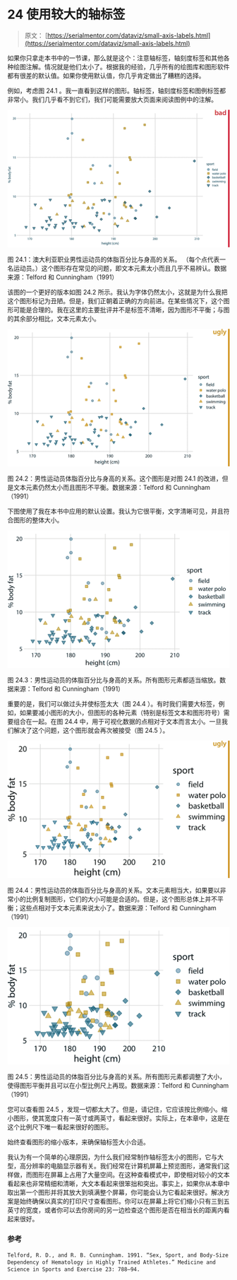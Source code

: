 # 24 使用较大的轴标签

> 原文： [https://serialmentor.com/dataviz/small-axis-labels.html](https://serialmentor.com/dataviz/small-axis-labels.html)

如果你只拿走本书中的一节课，那么就是这个：注意轴标签，轴刻度标签和其他各种绘图注解。情况就是他们太小了。根据我的经验，几乎所有的绘图库和图形软件都有很差的默认值。如果你使用默认值，你几乎肯定做出了糟糕的选择。

例如，考虑图 24.1 。我一直看到这样的图形。轴标签，轴刻度标签和图例标签都非常小。我们几乎看不到它们，我们可能需要放大页面来阅读图例中的注解。

![](img/e7e8bd3460311860e6eaad196d30bb59.jpg)

图 24.1：澳大利亚职业男性运动员的体脂百分比与身高的关系。 （每个点代表一名运动员。）这个图形存在常见的问题，即文本元素太小而且几乎不易辨认。数据来源：Telford 和 Cunningham（1991）

该图的一个更好的版本如图 24.2 所示。我认为字体仍然太小，这就是为什么我把这个图形标记为丑陋。但是，我们正朝着正确的方向前进。在某些情况下，这个图形可能是合理的。我在这里的主要批评并不是标签不清晰，因为图形不平衡；与图的其余部分相比，文本元素太小。

![](img/28aced1882df2b05e2fb254020541d05.jpg)

图 24.2：男性运动员体脂百分比与身高的关系。这个图形是对图 24.1 的改进，但是文本元素仍然太小而且图形不平衡。数据来源：Telford 和 Cunningham（1991）

下图使用了我在本书中应用的默认设置。我认为它很平衡，文字清晰可见，并且符合图形的整体大小。

![](img/8b4457f612e6b7dd6734ca2d51e0161d.jpg)

图 24.3：男性运动员的体脂百分比与身高的关系。所有图形元素都适当缩放。数据来源：Telford 和 Cunningham（1991）

重要的是，我们可以做过头并使标签太大（图 24.4 ）。有时我们需要大标签，例如，如果要减小图形的大小，但图形的各种元素（特别是标签文本和图形符号）需要组合在一起。在图 24.4 中，用于可视化数据的点相对于文本而言太小。一旦我们解决了这个问题，这个图形就会再次被接受（图 24.5 ）。

![](img/30e093b0ae60d1f10fbda91f19de80d4.jpg)

图 24.4：男性运动员的体脂百分比与身高的关系。文本元素相当大，如果要以非常小的比例复制图形，它们的大小可能是合适的。但是，这个图形总体上并不平衡；这些点相对于文本元素来说太小了。数据来源：Telford 和 Cunningham（1991）

![](img/f3c82f86a468614420a3f361b5c89410.jpg)

图 24.5：男性运动员的体脂百分比与身高的关系。所有图形元素都调整了大小，使得图形平衡并且可以在小型比例尺上再现。数据来源：Telford 和 Cunningham（1991）

您可以查看图 24.5 ，发现一切都太大了。但是，请记住，它应该按比例缩小。缩小图形，使其宽度只有一英寸或两英寸，看起来很好。实际上，在本章中，这是在这个比例尺下唯一看起来很好的图形。

始终查看图形的缩小版本，来确保轴标签大小合适。

我认为有一个简单的心理原因，为什么我们经常制作轴标签太小的图形，它与大型，高分辨率的电脑显示器有关。我们经常在计算机屏幕上预览图形，通常我们这样做，而图形在屏幕上占用了大量空间。在这种查看模式中，即使相对较小的文本看起来也非常精细和清晰，大文本看起来很笨拙和突出。事实上，如果你从本章中取出第一个图形并将其放大到填满整个屏幕，你可能会认为它看起来很好。解决方案是始终确保以真实的打印尺寸查看图形。你可以在屏幕上将它们缩小只有三到五英寸的宽度，或者你可以去你房间的另一边检查这个图形是否在相当长的距离内看起来很好。

### 参考

```
Telford, R. D., and R. B. Cunningham. 1991. “Sex, Sport, and Body-Size Dependency of Hematology in Highly Trained Athletes.” Medicine and Science in Sports and Exercise 23: 788–94.
```